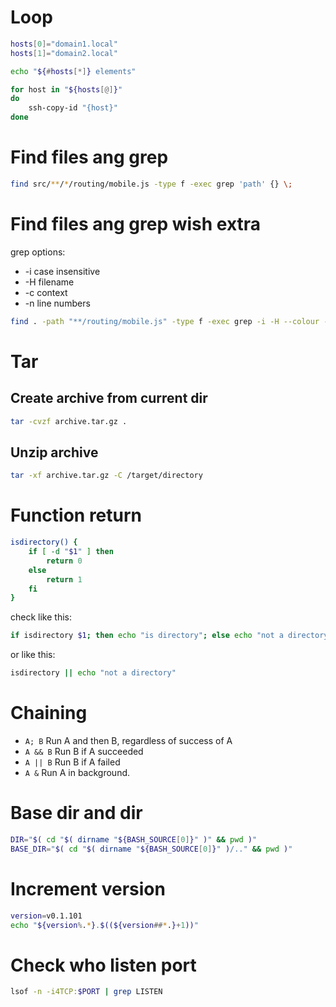 # Loop

```sh
hosts[0]="domain1.local"
hosts[1]="domain2.local"

echo "${#hosts[*]} elements"

for host in "${hosts[@]}"
do
	ssh-copy-id "{host}"
done
```

# Find files ang grep
```sh
find src/**/*/routing/mobile.js -type f -exec grep 'path' {} \;
```

# Find files ang grep wish extra
grep options:

- -i case insensitive
- -H filename
- -c context
- -n line numbers

```sh
find . -path "**/routing/mobile.js" -type f -exec grep -i -H --colour -C 5 -n 'clients' {} \;
```

# Tar

## Create archive from current dir
```sh
tar -cvzf archive.tar.gz .
```

## Unzip archive
```sh
tar -xf archive.tar.gz -C /target/directory
```

# Function return 
```sh
isdirectory() {
    if [ -d "$1" ] then
        return 0
    else
        return 1
    fi
}
```

check like this:
```sh
if isdirectory $1; then echo "is directory"; else echo "not a directory"; fi
```

or like this:
```sh
isdirectory || echo "not a directory"
```

# Chaining
- `A; B`    Run A and then B, regardless of success of A
- `A && B`  Run B if A succeeded
- `A || B`  Run B if A failed
- `A &`     Run A in background.

# Base dir and dir
```sh
DIR="$( cd "$( dirname "${BASH_SOURCE[0]}" )" && pwd )"
BASE_DIR="$( cd "$( dirname "${BASH_SOURCE[0]}" )/.." && pwd )"
```

# Increment version

```sh
version=v0.1.101
echo "${version%.*}.$((${version##*.}+1))"
```

# Check who listen port

```sh
lsof -n -i4TCP:$PORT | grep LISTEN
```
